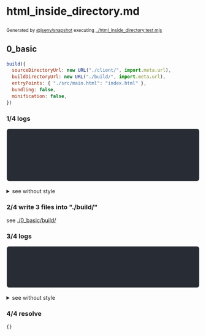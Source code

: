 # html_inside_directory.md

<sub>
  Generated by <a href="https://github.com/jsenv/core/tree/main/packages/independent/snapshot">@jsenv/snapshot</a> executing <a href="../html_inside_directory.test.mjs">../html_inside_directory.test.mjs</a>
</sub>

## 0_basic

```js
build({
  sourceDirectoryUrl: new URL("./client/", import.meta.url),
  buildDirectoryUrl: new URL("./build/", import.meta.url),
  entryPoints: { "./src/main.html": "index.html" },
  bundling: false,
  minification: false,
})
```

### 1/4 logs

![img](0_basic/log_group.svg)

<details>
  <summary>see without style</summary>

```console

build "./src/main.html"
⠋ generate source graph
✔ generate source graph (done in <X> second)
⠋ generate build graph
✔ generate build graph (done in <X> second)
⠋ write files in build directory

```

</details>


### 2/4 write 3 files into "./build/"

see [./0_basic/build/](./0_basic/build/)

### 3/4 logs

![img](0_basic/log_group_1.svg)

<details>
  <summary>see without style</summary>

```console
✔ write files in build directory (done in <X> second)
--- build files ---  
- html : 1 (17.2 kB / 98 %)
- js   : 2 (392 B / 2 %)
- total: 3 (17.6 kB / 100 %)
--------------------
```

</details>


### 4/4 resolve

```js
{}
```